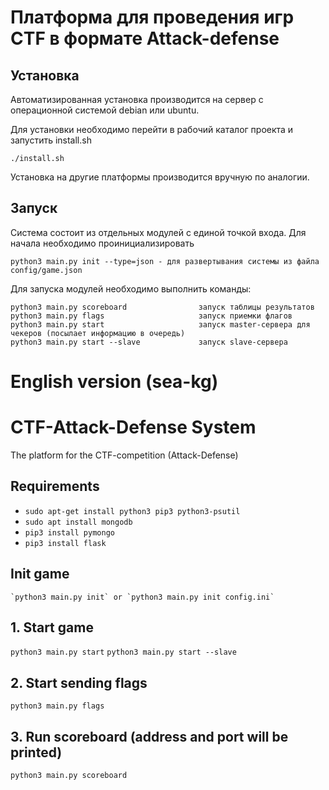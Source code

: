 Платформа для проведения игр CTF в формате Attack-defense
=========================================================


Установка
---------
Автоматизированная установка производится на сервер с операционной системой debian или ubuntu.

Для установки необходимо перейти в рабочий каталог проекта и запустить install.sh

    ./install.sh
    
Установка на другие платформы производится вручную по аналогии.

Запуск
------
Система состоит из отдельных модулей с единой точкой входа.
Для начала необходимо проинициализировать

    python3 main.py init --type=json - для развертывания системы из файла config/game.json
    
Для запуска модулей необходимо выполнить команды:

    python3 main.py scoreboard                запуск таблицы результатов
    python3 main.py flags                     запуск приемки флагов
    python3 main.py start                     запуск master-сервера для чекеров (посылает информацию в очередь)
    python3 main.py start --slave             запуск slave-сервера 

English version (sea-kg)
========================
# CTF-Attack-Defense System

The platform for the CTF-competition (Attack-Defense)

## Requirements

* `sudo apt-get install python3 pip3 python3-psutil`
* `sudo apt install mongodb`
* `pip3 install pymongo`
* `pip3 install flask`

## Init game

	`python3 main.py init` or `python3 main.py init config.ini`

## 1. Start game
`python3 main.py start`
`python3 main.py start --slave`

## 2. Start sending flags
`python3 main.py flags`

## 3. Run scoreboard (address and port will be printed)
`python3 main.py scoreboard`
